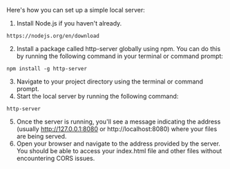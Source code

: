 Here's how you can set up a simple local server:

1. Install Node.js if you haven't already.
```
https://nodejs.org/en/download
```
2. Install a package called http-server globally using npm. You can do this by running the following command in your terminal or command prompt:
```
npm install -g http-server
```
3. Navigate to your project directory using the terminal or command prompt.
4. Start the local server by running the following command:
```
http-server
```
5. Once the server is running, you'll see a message indicating the address (usually http://127.0.0.1:8080 or http://localhost:8080) where your files are being served.
6. Open your browser and navigate to the address provided by the server. You should be able to access your index.html file and other files without encountering CORS issues.